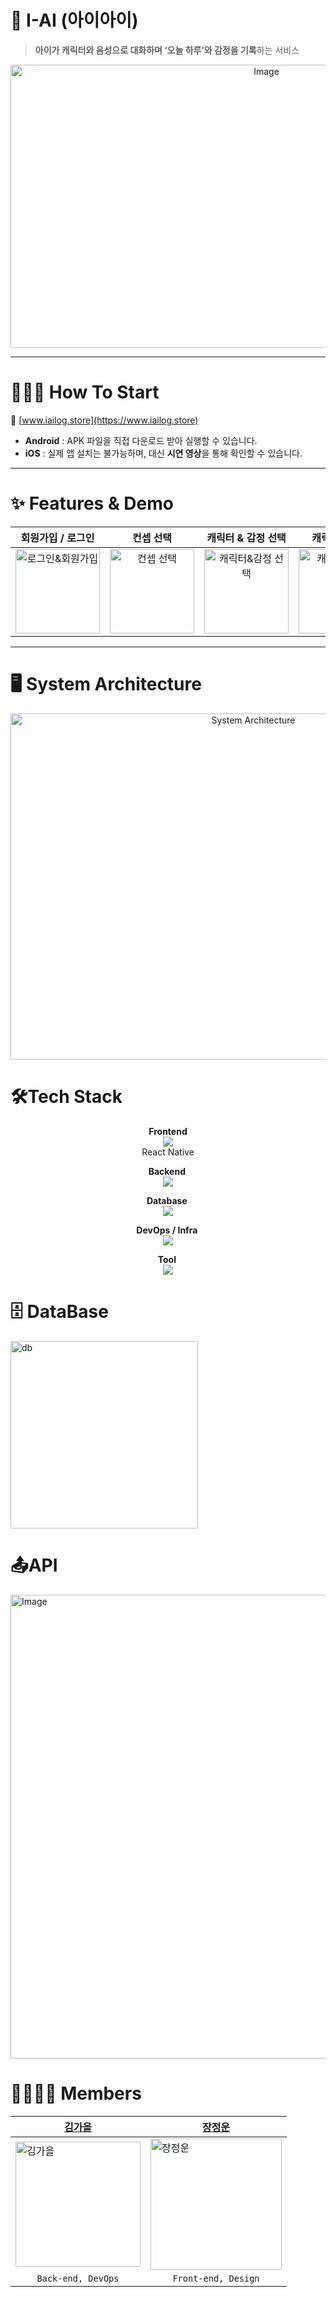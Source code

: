 # 🧸 I-AI (아이아이)
> **아이가 캐릭터와 음성으로 대화하며 ‘오늘 하루’와 감정을 기록**하는 서비스

<p align="center">
<img width="803" height="453" alt="Image" src="https://github.com/user-attachments/assets/43781dd0-f9ab-4cd4-847d-1c045943ad88" /></p>

---

# 🧑🏼‍💻 How To Start
🔗 [www.iailog.store](https://www.iailog.store)

- **Android** : APK 파일을 직접 다운로드 받아 실행할 수 있습니다.
- **iOS** : 실제 앱 설치는 불가능하며, 대신 **시연 영상**을 통해 확인할 수 있습니다.

---
# ✨ Features & Demo

| **회원가입 / 로그인** | **컨셉 선택** | **캐릭터 & 감정 선택** | **캐릭터와 대화** | **그림일기 + 리포트** | **기록보러가기** |
|:-------------------:|:------------:|:--------------------:|:----------------:|:----------------:|:----------------:|
| <img src="https://github.com/user-attachments/assets/8a76e505-0f55-4583-9d9a-ed838677999c" width="135" alt="로그인&회원가입"> | <img src="https://github.com/user-attachments/assets/cf133c6a-19fb-41c6-8967-718c6c308b48" width="135" alt="컨셉 선택"> | <img src="https://github.com/user-attachments/assets/2d47ba9d-df42-4898-8c78-adf9622b64d2" width="135" alt="캐릭터&감정 선택"> | <img src="https://github.com/user-attachments/assets/9e13d8b2-b506-4801-a1d6-e8c265091504" width="135" alt="캐릭터와 대화"> | <img src="https://github.com/user-attachments/assets/fa07dc54-32fd-498e-98b2-8aae44631d7b" width="135" alt="그림일기 + 리포트 생성"> | <img src="https://github.com/user-attachments/assets/78f28b3b-1ee8-41b9-82b7-54b47ec76da2" width="135" alt="기록보러가기"> |

---
# 🖥️ System Architecture
<p align="center">
  <img width="761" height="554" alt="System Architecture" src="https://github.com/user-attachments/assets/f339f0a3-8d29-4e7e-9a21-bd50c214d1aa" />
</p>


# 🛠️Tech Stack
<p align="center">
<strong> Frontend <br></strong>
<a href="https://skillicons.dev">
  <img src="https://skillicons.dev/icons?i=react" />
</a>
<br/>React Native
</p>

<p align="center">
<strong> Backend <br></strong>
<a href="https://skillicons.dev">
    <img src="https://skillicons.dev/icons?i=nestjs" />
  </a>
</p>

<p align="center">
<strong> Database <br></strong>
<a href="https://skillicons.dev">
    <img src="https://skillicons.dev/icons?i=mysql" />
  </a>
</p>

<p align="center">
  <strong> DevOps / Infra <br></strong>
  <a href="https://skillicons.dev">
    <img src="https://skillicons.dev/icons?i=nginx,docker,aws" />
  </a>
</p>

<p align="center">
<strong> Tool <br></strong>
  <a href="https://skillicons.dev">
    <img src="https://skillicons.dev/icons?i=figma,postman,notion" />
  </a>
</p>

# 🗄️ DataBase
<img src="https://github.com/user-attachments/assets/b88ac5d7-7dff-4648-84eb-81121d3f1c03" width="300" alt="db">


# 📤API
<img width="1321" height="742" alt="Image" src="https://github.com/user-attachments/assets/dc2b0a7f-5ed1-4a2c-8e81-f1cfd363b875" />



# 👨‍👩‍👧‍👦 Members

| [김가을](https://github.com/fallkim) | [장정운](https://github.com/jeongwoonjjang) |
|------|------|
| <img width="200" alt="김가을" src="https://github.com/user-attachments/assets/655fb967-6c30-4003-86b4-807f26428112"/> | <img width="210" alt="장정운" src="https://github.com/user-attachments/assets/a130ee83-76d0-4644-a924-f91bb287363a"> |
| <div align="center">`Back-end, DevOps`</div> | <div align="center">`Front-end, Design`</div> |
